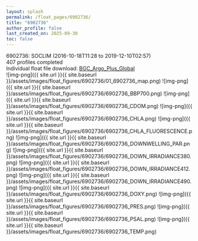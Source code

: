 ```yaml
---
layout: splash
permalink: /float_pages/6902736/
title: "6902736"
author_profile: false
last_created_on: 2025-09-30
toc: false
---
```

 
6902736: SOCLIM (2016-10-18T11:28 to 2019-12-10T02:57)\
407 profiles completed\
Individual float file download: [BGC_Argo_Plus_Global](https://ftp.soest.hawaii.edu/bgc_argo_plus/Individual_Floats/outliers_removed/6902736_Sprof_processed.nc)\
![img-png]({{ site.url }}{{ site.baseurl }}/assets/images/float_figures/6902736/01_6902736_map.png)
![img-png]({{ site.url }}{{ site.baseurl }}/assets/images/float_figures/6902736/6902736_BBP700.png)
![img-png]({{ site.url }}{{ site.baseurl }}/assets/images/float_figures/6902736/6902736_CDOM.png)
![img-png]({{ site.url }}{{ site.baseurl }}/assets/images/float_figures/6902736/6902736_CHLA.png)
![img-png]({{ site.url }}{{ site.baseurl }}/assets/images/float_figures/6902736/6902736_CHLA_FLUORESCENCE.png)
![img-png]({{ site.url }}{{ site.baseurl }}/assets/images/float_figures/6902736/6902736_DOWNWELLING_PAR.png)
![img-png]({{ site.url }}{{ site.baseurl }}/assets/images/float_figures/6902736/6902736_DOWN_IRRADIANCE380.png)
![img-png]({{ site.url }}{{ site.baseurl }}/assets/images/float_figures/6902736/6902736_DOWN_IRRADIANCE412.png)
![img-png]({{ site.url }}{{ site.baseurl }}/assets/images/float_figures/6902736/6902736_DOWN_IRRADIANCE490.png)
![img-png]({{ site.url }}{{ site.baseurl }}/assets/images/float_figures/6902736/6902736_DOXY.png)
![img-png]({{ site.url }}{{ site.baseurl }}/assets/images/float_figures/6902736/6902736_PRES.png)
![img-png]({{ site.url }}{{ site.baseurl }}/assets/images/float_figures/6902736/6902736_PSAL.png)
![img-png]({{ site.url }}{{ site.baseurl }}/assets/images/float_figures/6902736/6902736_TEMP.png)
